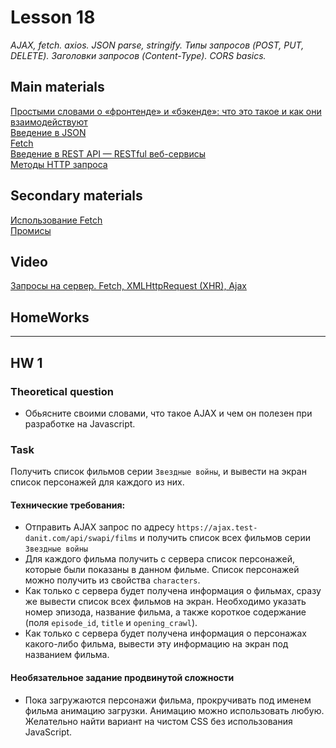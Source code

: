 # Lesson 18
*AJAX, fetch. axios. JSON parse, stringify. Типы запросов (POST, PUT, DELETE). Заголовки запросов (Content-Type). CORS basics.*

## Main materials
[Простыми словами о «фронтенде» и «бэкенде»: что это такое и как они взаимодействуют](https://tproger.ru/translations/frontend-backend-interaction/)  
[Введение в JSON](https://medium.com/@stasonmars/%D0%B2%D0%B2%D0%B5%D0%B4%D0%B5%D0%BD%D0%B8%D0%B5-%D0%B2-json-c798d2723107)  
[Fetch](https://learn.javascript.ru/fetch)  
[Введение в REST API — RESTful веб-сервисы](https://habr.com/ru/articles/483202/)  
[Методы HTTP запроса](https://developer.mozilla.org/ru/docs/Web/HTTP/Methods)

## Secondary materials
[Использование Fetch](https://developer.mozilla.org/ru/docs/Web/API/Fetch_API/Using_Fetch)  
[Промисы](https://frontender.info/promises/)  

## Video

[ Запросы на сервер. Fetch, XMLHttpRequest (XHR), Ajax](https://www.youtube.com/watch?v=eKCD9djJQKc)  

## HomeWorks
---
## HW 1

### Theoretical question
- Обьясните своими словами, что такое AJAX и чем он полезен при разработке на Javascript. 

### Task 

Получить список фильмов серии `Звездные войны`, и вывести на экран список персонажей для каждого из них.

#### Технические требования:
- Отправить AJAX запрос по адресу `https://ajax.test-danit.com/api/swapi/films` и получить список всех фильмов серии `Звездные войны`
- Для каждого фильма получить с сервера список персонажей, которые были показаны в данном фильме. Список персонажей можно получить из свойства `characters`.
- Как только с сервера будет получена информация о фильмах, сразу же вывести список всех фильмов на экран. Необходимо указать номер эпизода, название фильма, а также короткое содержание (поля `episode_id`, `title` и `opening_crawl`).
- Как только с сервера будет получена информация о персонажах какого-либо фильма, вывести эту информацию на экран под названием фильма.

#### Необязательное задание продвинутой сложности
 - Пока загружаются персонажи фильма, прокручивать под именем фильма анимацию загрузки. Анимацию можно использовать любую. Желательно найти вариант на чистом CSS без использования JavaScript.

